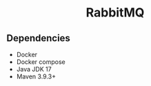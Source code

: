 <h1 align="center"><strong>RabbitMQ</strong></h1>

## **Dependencies**

- Docker
- Docker compose
- Java JDK 17
- Maven 3.9.3+
